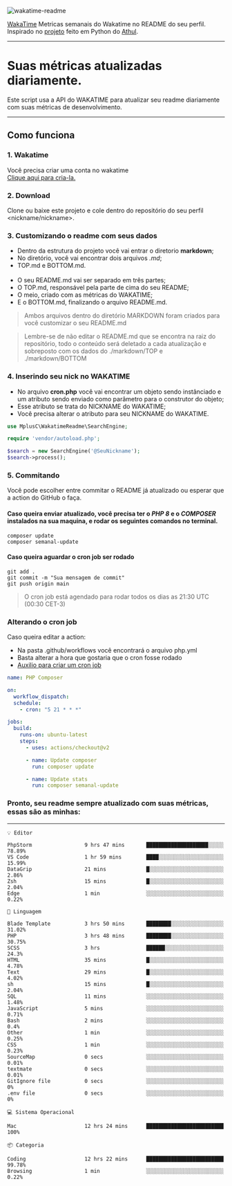 ![wakatime-readme](https://socialify.git.ci/bymatheus/wakatime-readme/image?description=1&descriptionEditable=M%C3%A9tricas%20semanais%20do%20Wakatime%20no%20seu%20README%20de%20perfil.&font=KoHo&forks=1&language=1&owner=1&pattern=Signal&stargazers=1&theme=Dark)

[WakaTime](https://wakatime.com) Metricas semanais do Wakatime no README do seu perfil. <br>
Inspirado no [projeto](https://github.com/athul/waka-readme) feito em Python do [Athul](https://github.com/athul).
___

# Suas métricas atualizadas diariamente.
Este script usa a API do WAKATIME para atualizar seu readme diariamente com suas métricas de desenvolvimento.

___

## Como funciona

### 1. Wakatime
Você precisa criar uma conta no wakatime <br>
[Clique aqui para cria-la.](https://wakatime.com) 

### 2. Download
Clone ou baixe este projeto e cole dentro do repositório do seu perfil <nickname/nickname>.

### 3. Customizando o readme com seus dados
- Dentro da estrutura do projeto você vai entrar o diretorio **markdown**;  
- No diretório, você vai encontrar dois arquivos *.md*;
- TOP.md e BOTTOM.md.
<br><br>
- O seu README.md vai ser separado em três partes; 
- O TOP.md, responsável pela parte de cima do seu README;
- O meio, criado com as métricas do WAKATIME;
- E o BOTTOM.md, finalizando o arquivo README.md.<br>

> Ambos arquivos dentro do diretório MARKDOWN foram criados para você customizar o seu README.md

> Lembre-se de não editar o README.md que se encontra na raiz do repositório, todo o conteúdo será deletado a cada atualização e sobreposto com os dados do ./markdown/TOP e ./markdown/BOTTOM

### 4. Inserindo seu nick no WAKATIME
- No arquivo **cron.php** você vai encontrar um objeto sendo instânciado e um atributo sendo enviado como parâmetro para o construtor do objeto;
- Esse atributo se trata do NICKNAME do WAKATIME;
- Você precisa alterar o atributo para seu NICKNAME do WAKATIME.

```php
use MplusC\WakatimeReadme\SearchEngine;

require 'vendor/autoload.php';

$search = new SearchEngine('@SeuNickname');
$search->process();
```

### 5. Commitando
Você pode escolher entre commitar o README já atualizado ou esperar que a action do GitHub o faça. <br>

#### Caso queira enviar atualizado, você precisa ter o *PHP 8* e o *COMPOSER* instalados na sua maquina, e rodar os seguintes comandos no terminal.
```composer
composer update
composer semanal-update 
```

#### Caso queira aguardar o cron job ser rodado 
```git 
git add .
git commit -m "Sua mensagem de commit"
git push origin main
```

>O cron job está agendado para rodar todos os dias as 21:30 UTC (00:30 CET-3) 

### Alterando o cron job
Caso queira editar a action:

- Na pasta .github/workflows você encontrará o arquivo php.yml
- Basta alterar a hora que gostaria que o cron fosse rodado
- [Auxilio para criar um cron job](https://crontab.guru)

```yml
name: PHP Composer

on:
  workflow_dispatch:
  schedule:
    - cron: "5 21 * * *"

jobs:
  build:
    runs-on: ubuntu-latest
    steps:
      - uses: actions/checkout@v2

      - name: Update composer
        run: composer update

      - name: Update stats
        run: composer semanal-update
```

### Pronto, seu readme sempre atualizado com suas métricas, essas são as minhas:

___
```text
💡 Editor

PhpStorm                 9 hrs 47 mins       ████████████████████░░░░░     78.89%
VS Code                  1 hr 59 mins        ████░░░░░░░░░░░░░░░░░░░░░     15.99%
DataGrip                 21 mins             █░░░░░░░░░░░░░░░░░░░░░░░░      2.86%
Zsh                      15 mins             █░░░░░░░░░░░░░░░░░░░░░░░░      2.04%
Edge                     1 min               ░░░░░░░░░░░░░░░░░░░░░░░░░      0.22%
```
```text
💬 Linguagem

Blade Template           3 hrs 50 mins       ████████░░░░░░░░░░░░░░░░░     31.02%
PHP                      3 hrs 48 mins       ████████░░░░░░░░░░░░░░░░░     30.75%
SCSS                     3 hrs               ██████░░░░░░░░░░░░░░░░░░░      24.3%
HTML                     35 mins             █░░░░░░░░░░░░░░░░░░░░░░░░      4.78%
Text                     29 mins             █░░░░░░░░░░░░░░░░░░░░░░░░      4.02%
sh                       15 mins             █░░░░░░░░░░░░░░░░░░░░░░░░      2.04%
SQL                      11 mins             ░░░░░░░░░░░░░░░░░░░░░░░░░      1.48%
JavaScript               5 mins              ░░░░░░░░░░░░░░░░░░░░░░░░░      0.71%
Bash                     2 mins              ░░░░░░░░░░░░░░░░░░░░░░░░░       0.4%
Other                    1 min               ░░░░░░░░░░░░░░░░░░░░░░░░░      0.25%
CSS                      1 min               ░░░░░░░░░░░░░░░░░░░░░░░░░      0.23%
SourceMap                0 secs              ░░░░░░░░░░░░░░░░░░░░░░░░░      0.01%
textmate                 0 secs              ░░░░░░░░░░░░░░░░░░░░░░░░░      0.01%
GitIgnore file           0 secs              ░░░░░░░░░░░░░░░░░░░░░░░░░         0%
.env file                0 secs              ░░░░░░░░░░░░░░░░░░░░░░░░░         0%
```
```text
💻 Sistema Operacional

Mac                      12 hrs 24 mins      █████████████████████████       100%
```
```text
📦 Categoria

Coding                   12 hrs 22 mins      █████████████████████████     99.78%
Browsing                 1 min               ░░░░░░░░░░░░░░░░░░░░░░░░░      0.22%
```
